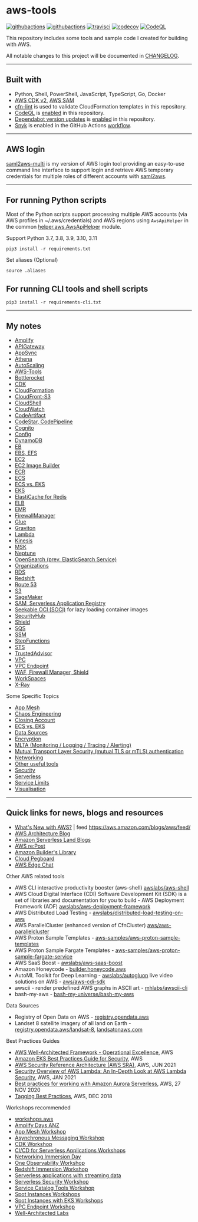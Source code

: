 # aws-tools

[![githubactions](https://github.com/kyhau/aws-tools/workflows/Build-Test/badge.svg)](https://github.com/kyhau/aws-tools/actions/workflows/build-test-common-helper.yaml)
[![githubactions](https://github.com/kyhau/aws-tools/workflows/Lint/badge.svg)](https://github.com/kyhau/aws-tools/actions/workflows/lint.yaml)
[![travisci](https://travis-ci.org/kyhau/aws-tools.svg?branch=master)](https://travis-ci.org/kyhau/aws-tools)
[![codecov](https://codecov.io/gh/kyhau/aws-tools/branch/main/graph/badge.svg)](https://codecov.io/gh/kyhau/aws-tools)
[![CodeQL](https://github.com/kyhau/aws-tools/workflows/CodeQL/badge.svg)](https://github.com/kyhau/aws-tools/actions/workflows/codeql-analysis.yml)

This repository includes some tools and sample code I created for building with AWS.

All notable changes to this project will be documented in [CHANGELOG](./CHANGELOG.md).

---
## Built with
- Python, Shell, PowerShell, JavaScript, TypeScript, Go, Docker
- [AWS CDK v2](https://docs.aws.amazon.com/cdk/v2/guide/home.html), [AWS SAM](https://aws.amazon.com/serverless/sam/)
- [cfn-lint](https://github.com/aws-cloudformation/cfn-lint) is used to validate CloudFormation templates in this repository.
- [CodeQL](https://codeql.github.com) is [enabled](.github/workflows/codeql-analysis.yml) in this repository.
- [Dependabot version updates](https://docs.github.com/en/code-security/dependabot/dependabot-version-updates) is [enabled](.github/dependabot.yml) in this repository.
- [Snyk](https://github.com/snyk/actions) is enabled in the GitHub Actions [workflow](.github/workflows/build-test-common-helper.yaml).

---
## AWS login

[saml2aws-multi](https://github.com/kyhau/saml2aws-multi) is my version of AWS login tool providing an easy-to-use command line interface to support login and retrieve AWS temporary credentials for multiple roles of different accounts with [saml2aws](https://github.com/Versent/saml2aws).

---
## For running Python scripts

Most of the Python scripts support processing multiple AWS accounts (via AWS profiles in ~/.aws/credentials) and AWS regions using `AwsApiHelper` in the common [helper.aws.AwsApiHelper](./_common/helper/aws.py) module.


Support Python 3.7, 3.8, 3.9, 3.10, 3.11
```
pip3 install -r requirements.txt
```
Set aliases (Optional)

```
source .aliases
```

## For running CLI tools and shell scripts

```
pip3 install -r requirements-cli.txt
```

---
## My notes

- [Amplify](./Amplify/)
- [APIGateway](./APIGateway/)
- [AppSync](./AppSync/)
- [Athena](./Athena/)
- [AutoScaling](./AutoScaling/)
- [AWS-Tools](./AWS-Tools/)
- [Bottlerocket](./Bottlerocket/)
- [CDK](./CDK/)
- [CloudFormation](./CloudFormation/)
- [CloudFront-S3](./CloudFront-S3/)
- [CloudShell](./CloudShell/)
- [CloudWatch](./CloudWatch/)
- [CodeArtifact](./CodeArtifact/)
- [CodeStar, CodePipeline](./CodeStar-CodePipeline/)
- [Cognito](./Cognito/)
- [Config](./Config/)
- [DynamoDB](./DynamoDB/)
- [EB](./EB/)
- [EBS, EFS](./EBS-EFS.md)
- [EC2](./EC2/)
- [EC2 Image Builder](./EC2-ImageBuilder/)
- [ECR](./ECR/)
- [ECS](./ECS/)
- [ECS vs. EKS](./ECS-vs-EKS.md)
- [EKS](./EKS/)
- [ElastiCache for Redis](./ElastiCache-Redis/)
- [ELB](./ELB/)
- [EMR](./EMR/)
- [FirewallManager](./WAF-FirewallManager-Shield/)
- [Glue](./Glue.md)
- [Graviton](./Graviton.md)
- [Lambda](./Lambda/)
- [Kinesis](./Kinesis/)
- [MSK](./MSK/)
- [Neptune](./Neptune/)
- [OpenSearch (prev. ElasticSearch Service)](./OpenSearch/)
- [Organizations](./Organizations/)
- [RDS](./RDS/)
- [Redshift](./Redshift/)
- [Route 53](./Route53/)
- [S3](./S3/)
- [SageMaker](./SageMaker/)
- [SAM, Serverless Application Registry](./SAM-and-ServerlessApplicationRepository/)
- [Seekable OCI (SOCI)](./SOCI/) for lazy loading container images
- [SecurityHub](./SecurityHub/)
- [Shield](./WAF-FirewallManager-Shield/)
- [SQS](./SQS/)
- [SSM](./SSM/)
- [StepFunctions](./StepFunctions/)
- [STS](./STS/)
- [TrustedAdvisor](./TrustedAdvisor/)
- [VPC](./VPC/)
- [VPC Endpoint](./VPC-Endpoint/)
- [WAF, Firewall Manager, Shield](./WAF-FirewallManager-Shield/)
- [WorkSpaces](./WorkSpaces/)
- [X-Ray](./X-Ray/)

Some Specific Topics

- [App Mesh](./AppMesh.md)
- [Chaos Engineering](./Others/ChaosEngineering.md)
- [Closing Account](./Others/ClosingAccount.md)
- [ECS vs. EKS](./ECS-vs-EKS.md)
- [Data Sources](./Others/DataSources.md)
- [Encryption](./Others/Encryption.md)
- [MLTA (Monitoring / Logging / Tracing / Alerting)](./MLTA.md)
- [Mutual Transport Layer Security (mutual TLS or mTLS) authentication](./Security.md)
- [Networking](./Networking/)
- [Other useful tools](./Others/)
- [Security](./Security.md)
- [Serverless](./Serverless.md)
- [Service Limits](./Others/ServiceLimits.md)
- [Visualisation](https://github.com/kyhau/aws-resource-visualisation/)

---
## Quick links for news, blogs and resources

- [What's New with AWS?](https://aws.amazon.com/new/?nc2=h_ql_exm&whats-new-content-all.sort-by=item.additionalFields.postDateTime&whats-new-content-all.sort-order=desc&wn-featured-announcements.sort-by=item.additionalFields.numericSort&wn-featured-announcements.sort-order=asc) | feed https://aws.amazon.com/blogs/aws/feed/
- [AWS Architecture Blog](https://aws.amazon.com/blogs/architecture)
- [Amazon Serverless Land Blogs](https://serverlessland.com/blog)
- [AWS re:Post](https://repost.aws/)
- [Amazon Builder's Library](https://aws.amazon.com/builders-library)
- [Cloud Pegboard](https://cloudpegboard.com/detail.html)
- [AWS Edge Chat](https://soundcloud.com/awsedgechat)

Other AWS related tools

- AWS CLI interactive productivity booster (aws-shell) [awslabs/aws-shell](https://github.com/awslabs/aws-shell)
- AWS Cloud Digital Interface (CDI) Software Development Kit (SDK) is a set of libraries and documentation for you to build - AWS Deployment Framework (ADF) [awslabs/aws-deployment-framework](https://github.com/awslabs/aws-deployment-framework)
- AWS Distributed Load Testing - [awslabs/distributed-load-testing-on-aws](https://github.com/awslabs/distributed-load-testing-on-aws)
- AWS ParallelCluster (enhanced version of CfnCluster) [aws/aws-parallelcluster](https://github.com/aws/aws-parallelcluster)
- AWS Proton Sample Templates - [aws-samples/aws-proton-sample-templates](https://github.com/aws-samples/aws-proton-sample-templates)
- AWS Proton Sample Fargate Templates - [aws-samples/aws-proton-sample-fargate-service](https://github.com/aws-samples/aws-proton-sample-fargate-service)
- AWS SaaS Boost - [awslabs/aws-saas-boost](https://github.com/awslabs/aws-saas-boost)
- Amazon Honeycode - [builder.honeycode.aws](https://builder.honeycode.aws/)
- AutoML Toolkit for Deep Learning - [awslabs/autogluon](https://github.com/awslabs/autogluon)
live video solutions on AWS - [aws/aws-cdi-sdk](https://github.com/aws/aws-cdi-sdk)
- awscii - render predefined AWS graphs in ASCII art - [mhlabs/awscii-cli](https://github.com/mhlabs/awscii-cli)
- bash-my-aws - [bash-my-universe/bash-my-aws](https://github.com/bash-my-universe/bash-my-aws.git)

Data Sources

- Registry of Open Data on AWS - [registry.opendata.aws](https://registry.opendata.aws/)
- Landset 8 satellite imagery of all land on Earth - [registry.opendata.aws/landsat-8](https://registry.opendata.aws/landsat-8/), [landsatonaws.com](https://landsatonaws.com/)

Best Practices Guides

- [AWS Well-Architected Framework - Operational Excellence](https://wa.aws.amazon.com/wat.pillar.operationalExcellence.en.html), AWS
- [Amazon EKS Best Practices Guide for Security](https://aws.github.io/aws-eks-best-practices/), AWS
- [AWS Security Reference Architecture (AWS SRA)](https://d1.awsstatic.com/APG/aws-security-reference-architecture.pdf), AWS, JUN 2021
- [Security Overview of AWS Lambda: An In-Depth Look at AWS Lambda Security](https://d1.awsstatic.com/whitepapers/Overview-AWS-Lambda-Security.pdf), AWS, JAN 2021
- [Best practices for working with Amazon Aurora Serverless](https://aws.amazon.com/blogs/database/best-practices-for-working-with-amazon-aurora-serverless/), AWS, 27 NOV 2020
- [Tagging Best Practices](https://d1.awsstatic.com/whitepapers/aws-tagging-best-practices.pdf), AWS, DEC 2018

Workshops recommended

- [workshops.aws](https://workshops.aws/)
- [Amplify Days ANZ](https://amplifydays.awsanz.com/)
- [App Mesh Workshop](https://www.appmeshworkshop.com/)
- [Asynchronous Messaging Workshop](https://github.com/aws-samples/asynchronous-messaging-workshop/)
- [CDK Workshop](https://cdkworkshop.com/)
- [CI/CD for Serverless Applications Workshops](https://cicd.serverlessworkshops.io/)
- [Networking Immersion Day](https://networking.workshop.aws/)
- [One Observability Workshop](https://observability.workshop.aws/)
- [Redshift Immersion Workshop](https://redshift-immersion.workshop.aws/)
- [Serverless applications with streaming data](https://github.com/aws-samples/serverless-streaming-data-application/tree/main)
- [Serverless Security Workshop](https://github.com/aws-samples/aws-serverless-security-workshop/)
- [Service Catalog Tools Workshop](https://service-catalog-tools-workshop.com/)
- [Spot Instances Workshops](https://ec2spotworkshops.com/)
- [Spot Instances with EKS Workshops](https://ec2spotworkshops.com/using_ec2_spot_instances_with_eks.html)
- [VPC Endpoint Workshop](https://www.vpcendpointworkshop.com/)
- [Well-Architected Labs](https://wellarchitectedlabs.com/)
